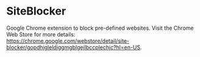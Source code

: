 SiteBlocker
===========

Google Chrome extension to block pre-defined websites.  Visit the Chrome Web Store for more details: https://chrome.google.com/webstore/detail/site-blocker/gopdhjgleldiggmgblgejlbccplechjc?hl=en-US.
